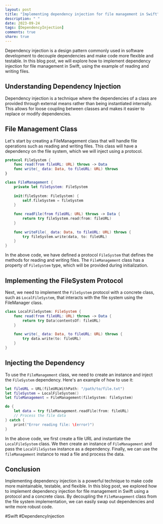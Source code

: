 ```yaml
---
layout: post
title: "Implementing dependency injection for file management in Swift"
description: " "
date: 2023-09-24
tags: [DependencyInjection]
comments: true
share: true
---
```


Dependency injection is a design pattern commonly used in software development to decouple dependencies and make code more flexible and testable. In this blog post, we will explore how to implement dependency injection for file management in Swift, using the example of reading and writing files.

## Understanding Dependency Injection

Dependency injection is a technique where the dependencies of a class are provided through external means rather than being instantiated internally. This allows for loose coupling between classes and makes it easier to replace or modify dependencies.

## File Management Class

Let's start by creating a FileManagement class that will handle file operations such as reading and writing files. This class will have a dependency on the file system, which we will inject using a protocol.

```swift
protocol FileSystem {
    func read(from fileURL: URL) throws -> Data
    func write(_ data: Data, to fileURL: URL) throws
}

class FileManagement {
    private let fileSystem: FileSystem
  
    init(fileSystem: FileSystem) {
        self.fileSystem = fileSystem
    }
  
    func readFile(from fileURL: URL) throws -> Data {
        return try fileSystem.read(from: fileURL)
    }
  
    func writeFile(_ data: Data, to fileURL: URL) throws {
        try fileSystem.write(data, to: fileURL)
    }
}
```

In the above code, we have defined a protocol `FileSystem` that defines the methods for reading and writing files. The `FileManagement` class has a property of `FileSystem` type, which will be provided during initialization.

## Implementing the FileSystem Protocol

Next, we need to implement the `FileSystem` protocol with a concrete class, such as `LocalFileSystem`, that interacts with the file system using the FileManager class.

```swift
class LocalFileSystem: FileSystem {
    func read(from fileURL: URL) throws -> Data {
        return try Data(contentsOf: fileURL)
    }
    
    func write(_ data: Data, to fileURL: URL) throws {
        try data.write(to: fileURL)
    }
}
```

## Injecting the Dependency

To use the `FileManagement` class, we need to create an instance and inject the `FileSystem` dependency. Here's an example of how to use it:

```swift
let fileURL = URL(fileURLWithPath: "/path/to/file.txt")
let fileSystem = LocalFileSystem()
let fileManagement = FileManagement(fileSystem: fileSystem)

do {
    let data = try fileManagement.readFile(from: fileURL)
    // Process the file data
} catch {
    print("Error reading file: \(error)")
}
```

In the above code, we first create a file URL and instantiate the `LocalFileSystem` class. We then create an instance of `FileManagement` and pass the `LocalFileSystem` instance as a dependency. Finally, we can use the `fileManagement` instance to read a file and process the data.

## Conclusion

Implementing dependency injection is a powerful technique to make code more maintainable, testable, and flexible. In this blog post, we explored how to implement dependency injection for file management in Swift using a protocol and a concrete class. By decoupling the `FileManagement` class from the file system implementation, we can easily swap out dependencies and write more robust code.

#Swift #DependencyInjection
